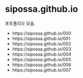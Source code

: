 # sipossa.github.io

포토폴리오 모음. <br>
<ul>
  <li> https://sipossa.github.io/000 </li>
  <li> https://sipossa.github.io/001 </li>
  <li> https://sipossa.github.io/002 </li>
  <li> https://sipossa.github.io/003 </li>
  <li> https://sipossa.github.io/004 </li>
  <li> https://sipossa.github.io/005 </li>
  <li> https://sipossa.github.io/006 </li>
  <li> https://sipossa.github.io/007 </li>
</ul>


